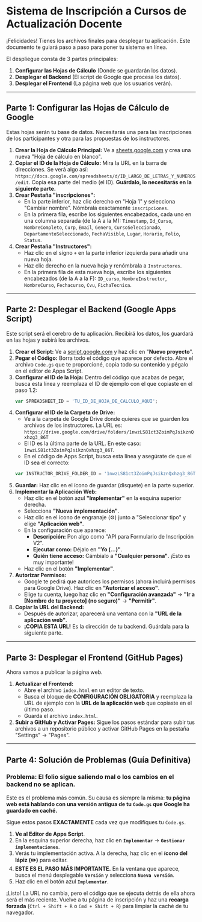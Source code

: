 # Sistema de Inscripción a Cursos de Actualización Docente

¡Felicidades! Tienes los archivos finales para desplegar tu aplicación. Este documento te guiará paso a paso para poner tu sistema en línea.

El despliegue consta de 3 partes principales:
1.  **Configurar las Hojas de Cálculo** (Donde se guardarán los datos).
2.  **Desplegar el Backend** (El script de Google que procesa los datos).
3.  **Desplegar el Frontend** (La página web que los usuarios verán).

---

## Parte 1: Configurar las Hojas de Cálculo de Google

Estas hojas serán tu base de datos. Necesitarás una para las inscripciones de los participantes y otra para las propuestas de los instructores.

1.  **Crear la Hoja de Cálculo Principal:** Ve a [sheets.google.com](https://sheets.google.com) y crea una nueva "Hoja de cálculo en blanco".
2.  **Copiar el ID de la Hoja de Cálculo:** Mira la URL en la barra de direcciones. Se verá algo así: `https://docs.google.com/spreadsheets/d/ID_LARGO_DE_LETRAS_Y_NUMEROS/edit`. Copia esa parte del medio (el ID). **Guárdalo, lo necesitarás en la siguiente parte.**
3.  **Crear Pestaña "inscripciones":**
    *   En la parte inferior, haz clic derecho en "Hoja 1" y selecciona "Cambiar nombre". Nómbrala exactamente `inscripciones`.
    *   En la primera fila, escribe los siguientes encabezados, cada uno en una columna separada (de la A a la M): `Timestamp`, `Id_Curso`, `NombreCompleto`, `Curp`, `Email`, `Genero`, `CursoSeleccionado`, `DepartamentoSeleccionado`, `FechaVisible`, `Lugar`, `Horario`, `Folio`, `Status`.
4.  **Crear Pestaña "Instructores":**
    *   Haz clic en el signo `+` en la parte inferior izquierda para añadir una nueva hoja.
    *   Haz clic derecho en la nueva hoja y renómbrala a `Instructores`.
    *   En la primera fila de esta nueva hoja, escribe los siguientes encabezados (de la A a la F): `ID_curso`, `NombreInstructor`, `NombreCurso`, `Fechacurso`, `Cvu`, `FichaTecnica`.

---

## Parte 2: Desplegar el Backend (Google Apps Script)

Este script será el cerebro de tu aplicación. Recibirá los datos, los guardará en las hojas y subirá los archivos.

1.  **Crear el Script:** Ve a [script.google.com](https://script.google.com) y haz clic en "**Nuevo proyecto**".
2.  **Pegar el Código:** Borra todo el código que aparece por defecto. Abre el archivo `Code.gs` que te proporcioné, copia todo su contenido y pégalo en el editor de Apps Script.
3.  **Configurar el ID de la Hoja:** Dentro del código que acabas de pegar, busca esta línea y reemplaza el ID de ejemplo con el que copiaste en el paso 1.2:
    ```javascript
    var SPREADSHEET_ID = 'TU_ID_DE_HOJA_DE_CALCULO_AQUI';
    ```
4.  **Configurar el ID de la Carpeta de Drive:**
    *   Ve a la carpeta de Google Drive donde quieres que se guarden los archivos de los instructores. La URL es: `https://drive.google.com/drive/folders/1nwzLS81ct3ZoimPqJsikznQxhzg3_86T`
    *   El ID es la última parte de la URL. En este caso: `1nwzLS81ct3ZoimPqJsikznQxhzg3_86T`.
    *   En el código de Apps Script, busca esta línea y asegúrate de que el ID sea el correcto:
    ```javascript
    var INSTRUCTOR_DRIVE_FOLDER_ID = '1nwzLS81ct3ZoimPqJsikznQxhzg3_86T';
    ```
5.  **Guardar:** Haz clic en el ícono de guardar (disquete) en la parte superior.
6.  **Implementar la Aplicación Web:**
    *   Haz clic en el botón azul **"Implementar"** en la esquina superior derecha.
    *   Selecciona **"Nueva implementación"**.
    *   Haz clic en el ícono de engranaje (⚙️) junto a "Seleccionar tipo" y elige **"Aplicación web"**.
    *   En la configuración que aparece:
        -   **Descripción:** Pon algo como "API para Formulario de Inscripción V2".
        -   **Ejecutar como:** Déjalo en **"Yo (...)"**.
        -   **Quién tiene acceso:** Cámbialo a **"Cualquier persona"**. ¡Esto es muy importante!
    *   Haz clic en el botón **"Implementar"**.
7.  **Autorizar Permisos:**
    *   Google te pedirá que autorices los permisos (ahora incluirá permisos para Google Drive). Haz clic en **"Autorizar el acceso"**.
    *   Elige tu cuenta, luego haz clic en **"Configuración avanzada"** -> **"Ir a [Nombre de tu proyecto] (no seguro)"** -> **"Permitir"**.
8.  **Copiar la URL del Backend:**
    *   Después de autorizar, aparecerá una ventana con la **"URL de la aplicación web"**.
    *   **¡COPIA ESTA URL!** Es la dirección de tu backend. Guárdala para la siguiente parte.

---

## Parte 3: Desplegar el Frontend (GitHub Pages)

Ahora vamos a publicar la página web.

1.  **Actualizar el Frontend:**
    *   Abre el archivo `index.html` en un editor de texto.
    *   Busca el bloque de **CONFIGURACIÓN OBLIGATORIA** y reemplaza la URL de ejemplo con la **URL de la aplicación web** que copiaste en el último paso.
    *   Guarda el archivo `index.html`.
2.  **Subir a GitHub y Activar Pages:** Sigue los pasos estándar para subir tus archivos a un repositorio público y activar GitHub Pages en la pestaña "Settings" -> "Pages".

---

## Parte 4: Solución de Problemas (Guía Definitiva)

### Problema: El folio sigue saliendo mal o los cambios en el backend no se aplican.

Este es el problema más común. Su causa es siempre la misma: **tu página web está hablando con una versión antigua de tu `Code.gs` que Google ha guardado en caché.**

Sigue estos pasos **EXACTAMENTE** cada vez que modifiques tu `Code.gs`.

1.  **Ve al Editor de Apps Script**.
2.  En la esquina superior derecha, haz clic en **`Implementar`** -> **`Gestionar implementaciones`**.
3.  Verás tu implementación activa. A la derecha, haz clic en el **ícono del lápiz (✏️)** para editar.
4.  **ESTE ES EL PASO MÁS IMPORTANTE.** En la ventana que aparece, busca el menú desplegable **`Versión`** y selecciona **`Nueva versión`**.
5.  Haz clic en el botón azul **`Implementar`**.

¡Listo! La URL no cambia, pero el código que se ejecuta detrás de ella ahora será el más reciente. Vuelve a tu página de inscripción y haz una **recarga forzada** (`Ctrl + Shift + R` o `Cmd + Shift + R`) para limpiar la caché de tu navegador.